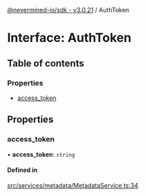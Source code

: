 [@nevermined-io/sdk - v3.0.21](../code-reference.md) / AuthToken

# Interface: AuthToken

## Table of contents

### Properties

- [access_token](AuthToken.md#access_token)

## Properties

### access_token

• **access_token**: `string`

#### Defined in

[src/services/metadata/MetadataService.ts:34](https://github.com/nevermined-io/sdk-js/blob/62acc3ce5a5465941b5118d27b5127e0bb088eae/src/services/metadata/MetadataService.ts#L34)
